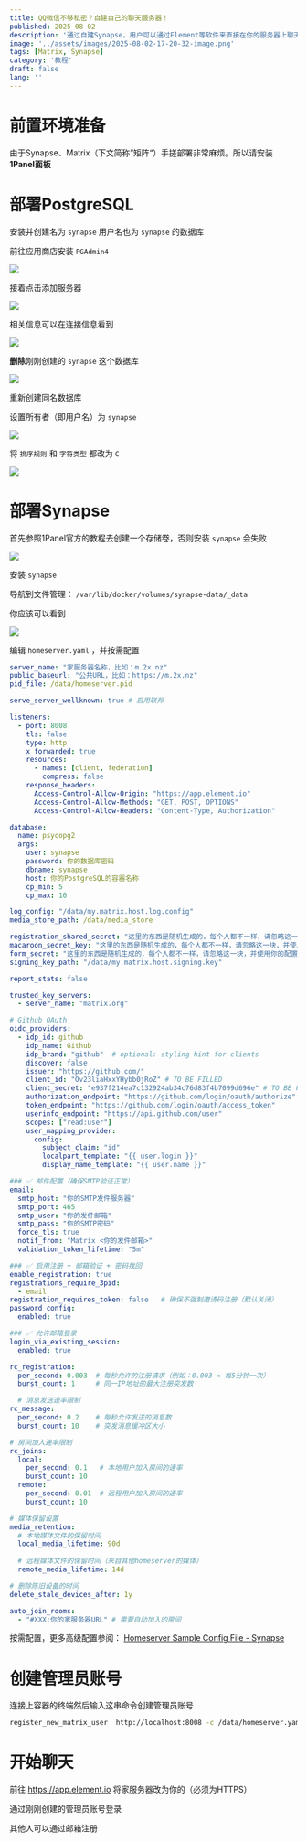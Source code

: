 ```yaml
---
title: QQ微信不够私密？自建自己的聊天服务器！
published: 2025-08-02
description: '通过自建Synapse，用户可以通过Element等软件来直接在你的服务器上聊天'
image: '../assets/images/2025-08-02-17-20-32-image.png'
tags: [Matrix, Synapse]
category: '教程'
draft: false 
lang: ''
---
```


# 前置环境准备

由于Synapse、Matrix（下文简称”矩阵“）手搓部署非常麻烦。所以请安装 **1Panel面板**

# 部署PostgreSQL

安装并创建名为 `synapse` 用户名也为 `synapse` 的数据库

前往应用商店安装 `PGAdmin4`

![](../assets/images/2025-08-02-17-24-58-image.png)

接着点击添加服务器

![](../assets/images/2025-08-02-17-27-10-image.png)

相关信息可以在连接信息看到

![](../assets/images/2025-08-02-17-27-53-image.png)

**删除**刚刚创建的 `synapse` 这个数据库

![](../assets/images/2025-08-02-17-28-49-image.png)

重新创建同名数据库

设置所有者（即用户名）为 `synapse` 

![](../assets/images/2025-08-02-17-29-36-image.png)

将 `排序规则` 和 `字符类型` 都改为 `C`

![](../assets/images/2025-08-02-17-30-34-image.png)

# 部署Synapse

首先参照1Panel官方的教程去创建一个存储卷，否则安装 `synapse` 会失败

![](../assets/images/2025-08-02-17-32-00-image.png)

安装 `synapse` 

导航到文件管理： `/var/lib/docker/volumes/synapse-data/_data`

你应该可以看到

![](../assets/images/2025-08-02-17-33-50-image.png)

编辑 `homeserver.yaml` ，并按需配置

```yaml
server_name: "家服务器名称，比如：m.2x.nz"
public_baseurl: "公共URL，比如：https://m.2x.nz"
pid_file: /data/homeserver.pid

serve_server_wellknown: true # 启用联邦

listeners:
  - port: 8008
    tls: false
    type: http
    x_forwarded: true
    resources:
      - names: [client, federation]
        compress: false
    response_headers:
      Access-Control-Allow-Origin: "https://app.element.io"
      Access-Control-Allow-Methods: "GET, POST, OPTIONS"
      Access-Control-Allow-Headers: "Content-Type, Authorization"

database:
  name: psycopg2
  args:
    user: synapse
    password: 你的数据库密码
    dbname: synapse
    host: 你的PostgreSQL的容器名称
    cp_min: 5
    cp_max: 10

log_config: "/data/my.matrix.host.log.config"
media_store_path: /data/media_store

registration_shared_secret: "这里的东西是随机生成的，每个人都不一样，请忽略这一块，并使用你的配置"
macaroon_secret_key: "这里的东西是随机生成的，每个人都不一样，请忽略这一块，并使用你的配置"
form_secret: "这里的东西是随机生成的，每个人都不一样，请忽略这一块，并使用你的配置"
signing_key_path: "/data/my.matrix.host.signing.key"

report_stats: false

trusted_key_servers:
  - server_name: "matrix.org"

# Github OAuth
oidc_providers:
  - idp_id: github
    idp_name: Github
    idp_brand: "github"  # optional: styling hint for clients
    discover: false
    issuer: "https://github.com/"
    client_id: "Ov23liaHxxYHybb0jRoZ" # TO BE FILLED
    client_secret: "e937f214ea7c132924ab34c76d83f4b7099d696e" # TO BE FILLED
    authorization_endpoint: "https://github.com/login/oauth/authorize"
    token_endpoint: "https://github.com/login/oauth/access_token"
    userinfo_endpoint: "https://api.github.com/user"
    scopes: ["read:user"]
    user_mapping_provider:
      config:
        subject_claim: "id"
        localpart_template: "{{ user.login }}"
        display_name_template: "{{ user.name }}"

### ✅ 邮件配置（确保SMTP验证正常）
email:
  smtp_host: "你的SMTP发件服务器"
  smtp_port: 465
  smtp_user: "你的发件邮箱"
  smtp_pass: "你的SMTP密码"
  force_tls: true
  notif_from: "Matrix <你的发件邮箱>"
  validation_token_lifetime: "5m"

### ✅ 启用注册 + 邮箱验证 + 密码找回
enable_registration: true
registrations_require_3pid:
  - email
registration_requires_token: false   # 确保不强制邀请码注册（默认关闭）
password_config:
  enabled: true

### ✅ 允许邮箱登录
login_via_existing_session:
  enabled: true

rc_registration:
  per_second: 0.003  # 每秒允许的注册请求（例如：0.003 ≈ 每5分钟一次）
  burst_count: 1     # 同一IP地址的最大注册突发数

  # 消息发送速率限制
rc_message:
  per_second: 0.2    # 每秒允许发送的消息数
  burst_count: 10    # 突发消息缓冲区大小

# 房间加入速率限制
rc_joins:
  local:
    per_second: 0.1   # 本地用户加入房间的速率
    burst_count: 10
  remote:
    per_second: 0.01  # 远程用户加入房间的速率
    burst_count: 10

# 媒体保留设置
media_retention:
  # 本地媒体文件的保留时间
  local_media_lifetime: 90d
  
  # 远程媒体文件的保留时间（来自其他homeserver的媒体）
  remote_media_lifetime: 14d

# 删除陈旧设备的时间
delete_stale_devices_after: 1y

auto_join_rooms:
  - "#XXX:你的家服务器URL" # 需要自动加入的房间
```

按需配置，更多高级配置参阅： [Homeserver Sample Config File - Synapse](https://element-hq.github.io/synapse/latest/usage/configuration/homeserver_sample_config.html)

# 创建管理员账号

连接上容器的终端然后输入这串命令创建管理员账号

```bash
register_new_matrix_user  http://localhost:8008 -c /data/homeserver.yaml  -a -u 管理员用户名 -p 密码
```

# 开始聊天

前往 https://app.element.io 将家服务器改为你的（必须为HTTPS）

通过刚刚创建的管理员账号登录

其他人可以通过邮箱注册
